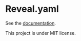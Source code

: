 # Reveal.yaml

See the [documentation](https://kmolyuan.github.io/reveal-yaml/).

This project is under MIT license.

